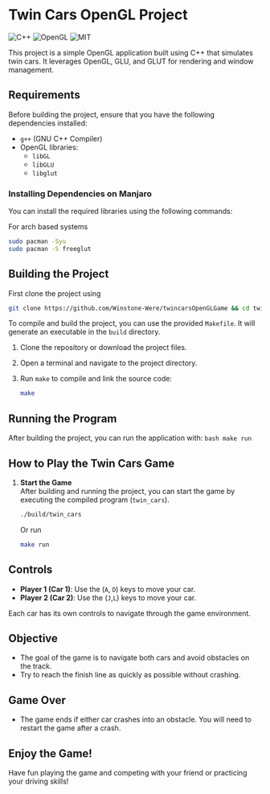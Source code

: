 # Twin Cars OpenGL Project
![C++](https://upload.wikimedia.org/wikipedia/commons/thumb/1/18/ISO_C%2B%2B_Logo.svg/800px-ISO_C%2B%2B_Logo.svg.png)
![OpenGL](https://upload.wikimedia.org/wikipedia/commons/thumb/7/77/OpenGL_Logo_2019.svg/512px-OpenGL_Logo_2019.svg.png)
![MIT](https://upload.wikimedia.org/wikipedia/commons/thumb/c/c0/MIT_License_Logo.svg/512px-MIT_License_Logo.svg.png)

This project is a simple OpenGL application built using C++ that simulates twin cars. It leverages OpenGL, GLU, and GLUT for rendering and window management.

## Requirements

Before building the project, ensure that you have the following dependencies installed:

- `g++` (GNU C++ Compiler)
- OpenGL libraries:
  - `libGL`
  - `libGLU`
  - `libglut`

### Installing Dependencies on Manjaro

You can install the required libraries using the following commands:

For arch based systems

```bash
sudo pacman -Syu
sudo pacman -S freeglut
``` 

## Building the Project
First clone the project using 
```bash
git clone https://github.com/Winstone-Were/twincarsOpenGLGame && cd twincarsOpenGLGame
```

To compile and build the project, you can use the provided `Makefile`. It will generate an executable in the `build` directory.

1. Clone the repository or download the project files.

2. Open a terminal and navigate to the project directory.

3. Run `make` to compile and link the source code:

   ```bash
   make
    ```

## Running the Program
After building the project, you can run the application with:
    ```bash
    make run
    ```

## How to Play the Twin Cars Game

1. **Start the Game**  
   After building and running the project, you can start the game by executing the compiled program (`twin_cars`).

   ```bash
   ./build/twin_cars
    ```

    Or run

    ```bash
    make run
    ```

## Controls

- **Player 1 (Car 1)**: Use the (`A`, `D`) keys to move your car.
- **Player 2 (Car 2)**: Use the (`J`,`L`)  keys to move your car.

Each car has its own controls to navigate through the game environment.

## Objective

- The goal of the game is to navigate both cars and avoid obstacles on the track.
- Try to reach the finish line as quickly as possible without crashing.

## Game Over

- The game ends if either car crashes into an obstacle. You will need to restart the game after a crash.

## Enjoy the Game!

Have fun playing the game and competing with your friend or practicing your driving skills!
